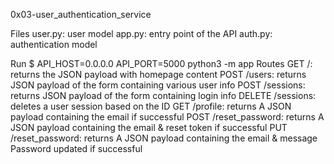 0x03-user_authentication_service

Files
user.py: user model
app.py: entry point of the API
auth.py: authentication model

Run
$ API_HOST=0.0.0.0 API_PORT=5000 python3 -m app
Routes
GET /: returns the JSON payload with homepage content
POST /users: returns JSON payload of the form containing various user info
POST /sessions: returns JSON payload of the form containing login info
DELETE /sessions: deletes a user session based on the ID
GET /profile: returns A JSON payload containing the email if successful
POST /reset_password: returns A JSON payload containing the email & reset token if successful
PUT /reset_password: returns A JSON payload containing the email & message Password updated if successful